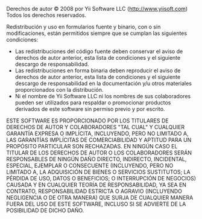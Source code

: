 Derechos de autor © 2008 por Yii Software LLC (http://www.yiisoft.com)
Todos los derechos reservados.

Redistribución y uso en formularios fuente y binario, con o sin
modificaciones, están permitidos siempre que se cumplan las siguientes
condiciones:

 * Las redistribuciones del código fuente deben conservar el aviso de
   derechos de autor anterior, esta lista de condiciones y el siguiente
   descargo de responsabilidad.
 * Las redistribuciones en forma binaria deben reproducir el aviso de
   derechos de autor anterior, esta lista de condiciones y el siguiente
   descargo de responsabilidad en la documentación y/u otros materiales
   proporcionados con la distribución.
 * Ni el nombre de Yii Software LLC ni los nombres de sus
   colaboradores pueden ser utilizados para respaldar o promocionar productos derivados
   de este software sin permiso previo y por escrito.

ESTE SOFTWARE ES PROPORCIONADO POR LOS TITULARES DE DERECHOS DE AUTOR
Y COLABORADORES "TAL CUAL" Y CUALQUIER GARANTÍA EXPRESA O IMPLÍCITA,
INCLUYENDO, PERO NO LIMITADO A, LAS GARANTÍAS IMPLÍCITAS DE
COMERCIABILIDAD Y APTITUD PARA UN PROPÓSITO PARTICULAR SON RECHAZADAS.
EN NINGÚN CASO EL TITULAR DE LOS DERECHOS DE AUTOR O LOS COLABORADORES
SERÁN RESPONSABLES DE NINGÚN DAÑO DIRECTO, INDIRECTO, INCIDENTAL,
ESPECIAL, EJEMPLAR O CONSECUENTE (INCLUYENDO, PERO NO LIMITADO A,
LA ADQUISICIÓN DE BIENES O SERVICIOS SUSTITUTOS; LA PÉRDIDA DE USO,
DATOS O BENEFICIOS; O INTERRUPCIÓN DE NEGOCIOS) CAUSADA Y EN CUALQUIER
TEORÍA DE RESPONSABILIDAD, YA SEA EN CONTRATO, RESPONSABILIDAD ESTRICTA
O AGRAVIO (INCLUYENDO NEGLIGENCIA O DE OTRA MANERA) QUE SURJA 
DE CUALQUIER MANERA FUERA DEL USO DE ESTE SOFTWARE, INCLUSO SI SE
ADVIERTE DE LA POSIBILIDAD DE DICHO DAÑO.

